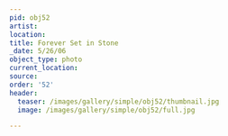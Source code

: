 ```yaml
---
pid: obj52
artist:
location:
title: Forever Set in Stone
_date: 5/26/06
object_type: photo
current_location:
source:
order: '52'
header:
  teaser: /images/gallery/simple/obj52/thumbnail.jpg
  image: /images/gallery/simple/obj52/full.jpg

---
```

